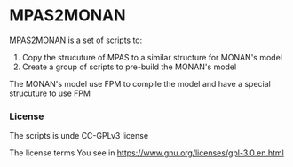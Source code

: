 # MPAS2MONAN

MPAS2MONAN is a set of scripts to:

1) Copy the strucuture of MPAS to a similar structure for MONAN's model
2) Create a group of scripts to pre-build the MONAN's model

The MONAN's model use FPM to compile the model and have a special strucuture to use FPM


### License
 The scripts is unde CC-GPLv3 license

 The license terms You see in https://www.gnu.org/licenses/gpl-3.0.en.html